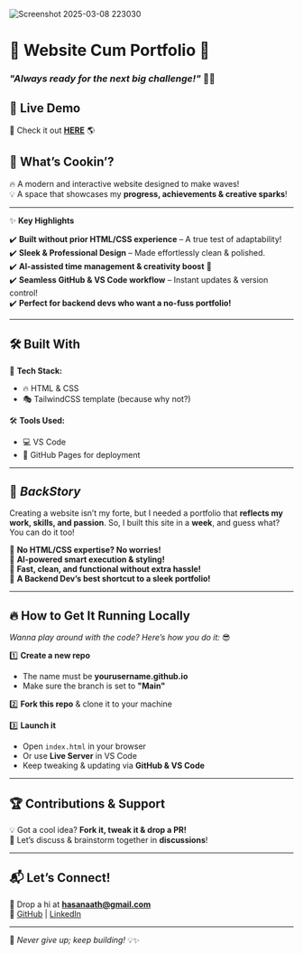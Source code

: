 ![Screenshot 2025-03-08 223030](https://github.com/user-attachments/assets/61295f2a-ff74-4f06-b9ab-9ceb4a459092)


# 🌟 **Website Cum Portfolio** 🌟  
### _"Always ready for the next big challenge!"_ 🚀🔥  

## 🎯 **Live Demo**  
👀 Check it out **[HERE](https://aminahasanaath.github.io/)** 🌎  

## 🎨 **What’s Cookin’?**  
🔥 A modern and interactive website designed to make waves!  
💡 A space that showcases my **progress, achievements & creative sparks**!  

---  

✨ **Key Highlights**  

✔️ **Built without prior HTML/CSS experience** – A true test of adaptability!  
✔️ **Sleek & Professional Design** – Made effortlessly clean & polished.  
✔️ **AI-assisted time management & creativity boost** 🚀  
✔️ **Seamless GitHub & VS Code workflow** – Instant updates & version control!  
✔️ **Perfect for backend devs who want a no-fuss portfolio!**  

---  

## 🛠 **Built With**  
🎨 **Tech Stack:**  
- 🔥 HTML & CSS  
- 🎭 TailwindCSS template (because why not?)  

🛠 **Tools Used:**  
- 💻 VS Code  
- 🚀 GitHub Pages for deployment  

---  

## 📸 *BackStory*  
Creating a website isn’t my forte, but I needed a portfolio that **reflects my work, skills, and passion**. So, I built this site in a **week**, and guess what? You can do it too!  

🔹 **No HTML/CSS expertise? No worries!**  
🔹 **AI-powered smart execution & styling!**  
🔹 **Fast, clean, and functional without extra hassle!**  
🔹 **A Backend Dev’s best shortcut to a sleek portfolio!**  

---  

## 🔥 **How to Get It Running Locally**  
_Wanna play around with the code? Here’s how you do it:_ 😎  

1️⃣ **Create a new repo**  
   - The name must be **yourusername.github.io**  
   - Make sure the branch is set to **"Main"**  

2️⃣ **Fork this repo** & clone it to your machine  

3️⃣ **Launch it**  
   - Open `index.html` in your browser  
   - Or use **Live Server** in VS Code  
   - Keep tweaking & updating via **GitHub & VS Code**  

---  

## 🏆 **Contributions & Support**  
💡 Got a cool idea? **Fork it, tweak it & drop a PR!**  
💬 Let’s discuss & brainstorm together in **discussions**!  

---  

## 📬 **Let’s Connect!**  
💌 Drop a hi at **hasanaath@gmail.com**  
🔗 [GitHub](https://github.com/yourusername) | [LinkedIn](https://www.linkedin.com/in/amina-hasanaath-7033a1309)  

---  

🚀 _Never give up; keep building!_ 💡✨

